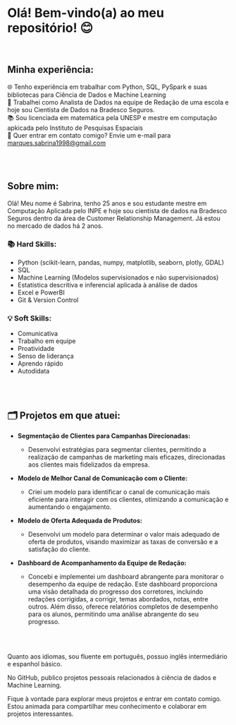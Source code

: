 # Olá! Bem-vindo(a) ao meu repositório! 😊

<br>

## Minha experiência:

🌐 Tenho experiência em trabalhar com Python, SQL, PySpark e suas bibliotecas para Ciência de Dados e Machine Learning<br>
🎲 Trabalhei como Analista de Dados na equipe de Redação de uma escola e hoje sou Cientista de Dados na Bradesco Seguros. <br>
📚 Sou licenciada em matemática pela UNESP e mestre em computação apkicada pelo Instituto de Pesquisas Espaciais <br>
📧 Quer entrar em contato comigo? Envie um e-mail para marques.sabrina1998@gmail.com <br>
<br>

<br>

## Sobre mim:

Olá! Meu nome é Sabrina, tenho 25 anos e sou estudante mestre em Computação Aplicada pelo INPE e hoje sou cientista de dados na Bradesco Seguros dentro da área de Customer Relationship Management. Já estou no mercado de dados há 2 anos.<br>

### 📚 Hard Skills:

- Python (scikit-learn, pandas, numpy, matplotlib, seaborn, plotly, GDAL)
- SQL
- Machine Learning (Modelos supervisionados e não supervisionados)
- Estatística descritiva e inferencial aplicada à análise de dados
- Excel e PowerBI
- Git & Version Control

### 💡 Soft Skills:

- Comunicativa
- Trabalho em equipe
- Proatividade
- Senso de liderança
- Aprendo rápido
- Autodidata
<br>

<br>

## 🗂 Projetos em que atuei:

- **Segmentação de Clientes para Campanhas Direcionadas:**
  - Desenvolvi estratégias para segmentar clientes, permitindo a realização de campanhas de marketing mais eficazes, direcionadas aos clientes mais fidelizados da empresa.

- **Modelo de Melhor Canal de Comunicação com o Cliente:**
  - Criei um modelo para identificar o canal de comunicação mais eficiente para interagir com os clientes, otimizando a comunicação e aumentando o engajamento.

- **Modelo de Oferta Adequada de Produtos:**
  - Desenvolvi um modelo para determinar o valor mais adequado de oferta de produtos, visando maximizar as taxas de conversão e a satisfação do cliente.

- **Dashboard de Acompanhamento da Equipe de Redação:**
  - Concebi e implementei um dashboard abrangente para monitorar o desempenho da equipe de redação. Este dashboard proporciona uma visão detalhada do progresso dos corretores, incluindo redações corrigidas, a corrigir, temas abordados, notas, entre outros. Além disso, oferece relatórios completos de desempenho para os alunos, permitindo uma análise abrangente do seu progresso.

<br>

<br>

Quanto aos idiomas, sou fluente em português, possuo inglês intermediário e espanhol básico.

No GitHub, publico projetos pessoais relacionados à ciência de dados e Machine Learning.
<br>

Fique à vontade para explorar meus projetos e entrar em contato comigo. Estou animada para compartilhar meu conhecimento e colaborar em projetos interessantes.
